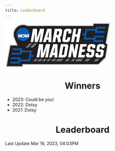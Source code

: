 ```yaml
---
title: Leaderboard
---
```


<link href="/rmarkdown-libs/tabwid/tabwid.css" rel="stylesheet" />

<style type="text/css">
h1 {
  text-align: center;
}
</style>

![march madness logo](march_madness_logo.png)

# Winners

-   2023: Could be you!
-   2022: Dotsy
-   2021: Dotsy

# Leaderboard

Last Update Mar 16, 2023, 04:03PM

<template id="c5be2f46-2c7d-413a-a798-57fc9b8c96a5"><style>
.tabwid table{
  border-spacing:0px !important;
  border-collapse:collapse;
  line-height:1;
  margin-left:auto;
  margin-right:auto;
  border-width: 0;
  display: table;
  margin-top: 1.275em;
  margin-bottom: 1.275em;
  border-color: transparent;
}
.tabwid_left table{
  margin-left:0;
}
.tabwid_right table{
  margin-right:0;
}
.tabwid td {
    padding: 0;
}
.tabwid a {
  text-decoration: none;
}
.tabwid thead {
    background-color: transparent;
}
.tabwid tfoot {
    background-color: transparent;
}
.tabwid table tr {
background-color: transparent;
}
</style><div class="tabwid"><style>.cl-a1d5db14{}.cl-a1cdaba6{font-family:'Helvetica';font-size:11pt;font-weight:bold;font-style:normal;text-decoration:none;color:rgba(0, 0, 0, 1.00);background-color:transparent;}.cl-a1cdabba{font-family:'Helvetica';font-size:11pt;font-weight:normal;font-style:normal;text-decoration:none;color:rgba(0, 0, 0, 1.00);background-color:transparent;}.cl-a1cdbfc4{margin:0;text-align:center;border-bottom: 0 solid rgba(0, 0, 0, 1.00);border-top: 0 solid rgba(0, 0, 0, 1.00);border-left: 0 solid rgba(0, 0, 0, 1.00);border-right: 0 solid rgba(0, 0, 0, 1.00);padding-bottom:5pt;padding-top:5pt;padding-left:5pt;padding-right:5pt;line-height: 1;background-color:transparent;}.cl-a1ce05b0{width:126.3pt;background-color:transparent;vertical-align: middle;border-bottom: 0 solid rgba(0, 0, 0, 1.00);border-top: 0 solid rgba(0, 0, 0, 1.00);border-left: 0 solid rgba(0, 0, 0, 1.00);border-right: 0 solid rgba(0, 0, 0, 1.00);margin-bottom:0;margin-top:0;margin-left:0;margin-right:0;}.cl-a1ce05b1{width:70.1pt;background-color:transparent;vertical-align: middle;border-bottom: 0 solid rgba(0, 0, 0, 1.00);border-top: 0 solid rgba(0, 0, 0, 1.00);border-left: 0 solid rgba(0, 0, 0, 1.00);border-right: 0 solid rgba(0, 0, 0, 1.00);margin-bottom:0;margin-top:0;margin-left:0;margin-right:0;}.cl-a1ce05ba{width:114.7pt;background-color:transparent;vertical-align: middle;border-bottom: 0 solid rgba(0, 0, 0, 1.00);border-top: 0 solid rgba(0, 0, 0, 1.00);border-left: 0 solid rgba(0, 0, 0, 1.00);border-right: 0 solid rgba(0, 0, 0, 1.00);margin-bottom:0;margin-top:0;margin-left:0;margin-right:0;}.cl-a1ce05bb{width:51.1pt;background-color:transparent;vertical-align: middle;border-bottom: 0 solid rgba(0, 0, 0, 1.00);border-top: 0 solid rgba(0, 0, 0, 1.00);border-left: 0 solid rgba(0, 0, 0, 1.00);border-right: 0 solid rgba(0, 0, 0, 1.00);margin-bottom:0;margin-top:0;margin-left:0;margin-right:0;}.cl-a1ce05c4{width:47.4pt;background-color:transparent;vertical-align: middle;border-bottom: 0 solid rgba(0, 0, 0, 1.00);border-top: 0 solid rgba(0, 0, 0, 1.00);border-left: 0 solid rgba(0, 0, 0, 1.00);border-right: 0 solid rgba(0, 0, 0, 1.00);margin-bottom:0;margin-top:0;margin-left:0;margin-right:0;}.cl-a1ce05c5{width:126.3pt;background-color:transparent;vertical-align: middle;border-bottom: 0 solid rgba(0, 0, 0, 1.00);border-top: 0 solid rgba(0, 0, 0, 1.00);border-left: 0 solid rgba(0, 0, 0, 1.00);border-right: 0 solid rgba(0, 0, 0, 1.00);margin-bottom:0;margin-top:0;margin-left:0;margin-right:0;}.cl-a1ce05c6{width:114.7pt;background-color:transparent;vertical-align: middle;border-bottom: 0 solid rgba(0, 0, 0, 1.00);border-top: 0 solid rgba(0, 0, 0, 1.00);border-left: 0 solid rgba(0, 0, 0, 1.00);border-right: 0 solid rgba(0, 0, 0, 1.00);margin-bottom:0;margin-top:0;margin-left:0;margin-right:0;}.cl-a1ce05ce{width:70.1pt;background-color:transparent;vertical-align: middle;border-bottom: 0 solid rgba(0, 0, 0, 1.00);border-top: 0 solid rgba(0, 0, 0, 1.00);border-left: 0 solid rgba(0, 0, 0, 1.00);border-right: 0 solid rgba(0, 0, 0, 1.00);margin-bottom:0;margin-top:0;margin-left:0;margin-right:0;}.cl-a1ce05cf{width:51.1pt;background-color:transparent;vertical-align: middle;border-bottom: 0 solid rgba(0, 0, 0, 1.00);border-top: 0 solid rgba(0, 0, 0, 1.00);border-left: 0 solid rgba(0, 0, 0, 1.00);border-right: 0 solid rgba(0, 0, 0, 1.00);margin-bottom:0;margin-top:0;margin-left:0;margin-right:0;}.cl-a1ce05d8{width:47.4pt;background-color:transparent;vertical-align: middle;border-bottom: 0 solid rgba(0, 0, 0, 1.00);border-top: 0 solid rgba(0, 0, 0, 1.00);border-left: 0 solid rgba(0, 0, 0, 1.00);border-right: 0 solid rgba(0, 0, 0, 1.00);margin-bottom:0;margin-top:0;margin-left:0;margin-right:0;}.cl-a1ce05d9{width:47.4pt;background-color:transparent;vertical-align: middle;border-bottom: 0 solid rgba(0, 0, 0, 1.00);border-top: 0 solid rgba(0, 0, 0, 1.00);border-left: 0 solid rgba(0, 0, 0, 1.00);border-right: 0 solid rgba(0, 0, 0, 1.00);margin-bottom:0;margin-top:0;margin-left:0;margin-right:0;}.cl-a1ce05da{width:126.3pt;background-color:transparent;vertical-align: middle;border-bottom: 0 solid rgba(0, 0, 0, 1.00);border-top: 0 solid rgba(0, 0, 0, 1.00);border-left: 0 solid rgba(0, 0, 0, 1.00);border-right: 0 solid rgba(0, 0, 0, 1.00);margin-bottom:0;margin-top:0;margin-left:0;margin-right:0;}.cl-a1ce05db{width:114.7pt;background-color:transparent;vertical-align: middle;border-bottom: 0 solid rgba(0, 0, 0, 1.00);border-top: 0 solid rgba(0, 0, 0, 1.00);border-left: 0 solid rgba(0, 0, 0, 1.00);border-right: 0 solid rgba(0, 0, 0, 1.00);margin-bottom:0;margin-top:0;margin-left:0;margin-right:0;}.cl-a1ce05e2{width:70.1pt;background-color:transparent;vertical-align: middle;border-bottom: 0 solid rgba(0, 0, 0, 1.00);border-top: 0 solid rgba(0, 0, 0, 1.00);border-left: 0 solid rgba(0, 0, 0, 1.00);border-right: 0 solid rgba(0, 0, 0, 1.00);margin-bottom:0;margin-top:0;margin-left:0;margin-right:0;}.cl-a1ce05e3{width:51.1pt;background-color:transparent;vertical-align: middle;border-bottom: 0 solid rgba(0, 0, 0, 1.00);border-top: 0 solid rgba(0, 0, 0, 1.00);border-left: 0 solid rgba(0, 0, 0, 1.00);border-right: 0 solid rgba(0, 0, 0, 1.00);margin-bottom:0;margin-top:0;margin-left:0;margin-right:0;}.cl-a1ce05e4{width:70.1pt;background-color:transparent;vertical-align: middle;border-bottom: 0 solid rgba(0, 0, 0, 1.00);border-top: 0 solid rgba(0, 0, 0, 1.00);border-left: 0 solid rgba(0, 0, 0, 1.00);border-right: 0 solid rgba(0, 0, 0, 1.00);margin-bottom:0;margin-top:0;margin-left:0;margin-right:0;}.cl-a1ce05ec{width:47.4pt;background-color:transparent;vertical-align: middle;border-bottom: 0 solid rgba(0, 0, 0, 1.00);border-top: 0 solid rgba(0, 0, 0, 1.00);border-left: 0 solid rgba(0, 0, 0, 1.00);border-right: 0 solid rgba(0, 0, 0, 1.00);margin-bottom:0;margin-top:0;margin-left:0;margin-right:0;}.cl-a1ce05ed{width:126.3pt;background-color:transparent;vertical-align: middle;border-bottom: 0 solid rgba(0, 0, 0, 1.00);border-top: 0 solid rgba(0, 0, 0, 1.00);border-left: 0 solid rgba(0, 0, 0, 1.00);border-right: 0 solid rgba(0, 0, 0, 1.00);margin-bottom:0;margin-top:0;margin-left:0;margin-right:0;}.cl-a1ce05ee{width:114.7pt;background-color:transparent;vertical-align: middle;border-bottom: 0 solid rgba(0, 0, 0, 1.00);border-top: 0 solid rgba(0, 0, 0, 1.00);border-left: 0 solid rgba(0, 0, 0, 1.00);border-right: 0 solid rgba(0, 0, 0, 1.00);margin-bottom:0;margin-top:0;margin-left:0;margin-right:0;}.cl-a1ce05f6{width:51.1pt;background-color:transparent;vertical-align: middle;border-bottom: 0 solid rgba(0, 0, 0, 1.00);border-top: 0 solid rgba(0, 0, 0, 1.00);border-left: 0 solid rgba(0, 0, 0, 1.00);border-right: 0 solid rgba(0, 0, 0, 1.00);margin-bottom:0;margin-top:0;margin-left:0;margin-right:0;}.cl-a1ce05f7{width:51.1pt;background-color:transparent;vertical-align: middle;border-bottom: 0 solid rgba(0, 0, 0, 1.00);border-top: 0 solid rgba(0, 0, 0, 1.00);border-left: 0 solid rgba(0, 0, 0, 1.00);border-right: 0 solid rgba(0, 0, 0, 1.00);margin-bottom:0;margin-top:0;margin-left:0;margin-right:0;}.cl-a1ce05f8{width:70.1pt;background-color:transparent;vertical-align: middle;border-bottom: 0 solid rgba(0, 0, 0, 1.00);border-top: 0 solid rgba(0, 0, 0, 1.00);border-left: 0 solid rgba(0, 0, 0, 1.00);border-right: 0 solid rgba(0, 0, 0, 1.00);margin-bottom:0;margin-top:0;margin-left:0;margin-right:0;}.cl-a1ce0600{width:126.3pt;background-color:transparent;vertical-align: middle;border-bottom: 0 solid rgba(0, 0, 0, 1.00);border-top: 0 solid rgba(0, 0, 0, 1.00);border-left: 0 solid rgba(0, 0, 0, 1.00);border-right: 0 solid rgba(0, 0, 0, 1.00);margin-bottom:0;margin-top:0;margin-left:0;margin-right:0;}.cl-a1ce060a{width:114.7pt;background-color:transparent;vertical-align: middle;border-bottom: 0 solid rgba(0, 0, 0, 1.00);border-top: 0 solid rgba(0, 0, 0, 1.00);border-left: 0 solid rgba(0, 0, 0, 1.00);border-right: 0 solid rgba(0, 0, 0, 1.00);margin-bottom:0;margin-top:0;margin-left:0;margin-right:0;}.cl-a1ce060b{width:47.4pt;background-color:transparent;vertical-align: middle;border-bottom: 0 solid rgba(0, 0, 0, 1.00);border-top: 0 solid rgba(0, 0, 0, 1.00);border-left: 0 solid rgba(0, 0, 0, 1.00);border-right: 0 solid rgba(0, 0, 0, 1.00);margin-bottom:0;margin-top:0;margin-left:0;margin-right:0;}.cl-a1ce0614{width:47.4pt;background-color:transparent;vertical-align: middle;border-bottom: 0 solid rgba(0, 0, 0, 1.00);border-top: 0 solid rgba(0, 0, 0, 1.00);border-left: 0 solid rgba(0, 0, 0, 1.00);border-right: 0 solid rgba(0, 0, 0, 1.00);margin-bottom:0;margin-top:0;margin-left:0;margin-right:0;}.cl-a1ce0615{width:114.7pt;background-color:transparent;vertical-align: middle;border-bottom: 0 solid rgba(0, 0, 0, 1.00);border-top: 0 solid rgba(0, 0, 0, 1.00);border-left: 0 solid rgba(0, 0, 0, 1.00);border-right: 0 solid rgba(0, 0, 0, 1.00);margin-bottom:0;margin-top:0;margin-left:0;margin-right:0;}.cl-a1ce0616{width:70.1pt;background-color:transparent;vertical-align: middle;border-bottom: 0 solid rgba(0, 0, 0, 1.00);border-top: 0 solid rgba(0, 0, 0, 1.00);border-left: 0 solid rgba(0, 0, 0, 1.00);border-right: 0 solid rgba(0, 0, 0, 1.00);margin-bottom:0;margin-top:0;margin-left:0;margin-right:0;}.cl-a1ce0617{width:51.1pt;background-color:transparent;vertical-align: middle;border-bottom: 0 solid rgba(0, 0, 0, 1.00);border-top: 0 solid rgba(0, 0, 0, 1.00);border-left: 0 solid rgba(0, 0, 0, 1.00);border-right: 0 solid rgba(0, 0, 0, 1.00);margin-bottom:0;margin-top:0;margin-left:0;margin-right:0;}.cl-a1ce061e{width:126.3pt;background-color:transparent;vertical-align: middle;border-bottom: 0 solid rgba(0, 0, 0, 1.00);border-top: 0 solid rgba(0, 0, 0, 1.00);border-left: 0 solid rgba(0, 0, 0, 1.00);border-right: 0 solid rgba(0, 0, 0, 1.00);margin-bottom:0;margin-top:0;margin-left:0;margin-right:0;}.cl-a1ce061f{width:47.4pt;background-color:transparent;vertical-align: middle;border-bottom: 0 solid rgba(0, 0, 0, 1.00);border-top: 0 solid rgba(0, 0, 0, 1.00);border-left: 0 solid rgba(0, 0, 0, 1.00);border-right: 0 solid rgba(0, 0, 0, 1.00);margin-bottom:0;margin-top:0;margin-left:0;margin-right:0;}.cl-a1ce0620{width:51.1pt;background-color:transparent;vertical-align: middle;border-bottom: 0 solid rgba(0, 0, 0, 1.00);border-top: 0 solid rgba(0, 0, 0, 1.00);border-left: 0 solid rgba(0, 0, 0, 1.00);border-right: 0 solid rgba(0, 0, 0, 1.00);margin-bottom:0;margin-top:0;margin-left:0;margin-right:0;}.cl-a1ce0628{width:70.1pt;background-color:transparent;vertical-align: middle;border-bottom: 0 solid rgba(0, 0, 0, 1.00);border-top: 0 solid rgba(0, 0, 0, 1.00);border-left: 0 solid rgba(0, 0, 0, 1.00);border-right: 0 solid rgba(0, 0, 0, 1.00);margin-bottom:0;margin-top:0;margin-left:0;margin-right:0;}.cl-a1ce0629{width:126.3pt;background-color:transparent;vertical-align: middle;border-bottom: 0 solid rgba(0, 0, 0, 1.00);border-top: 0 solid rgba(0, 0, 0, 1.00);border-left: 0 solid rgba(0, 0, 0, 1.00);border-right: 0 solid rgba(0, 0, 0, 1.00);margin-bottom:0;margin-top:0;margin-left:0;margin-right:0;}.cl-a1ce062a{width:114.7pt;background-color:transparent;vertical-align: middle;border-bottom: 0 solid rgba(0, 0, 0, 1.00);border-top: 0 solid rgba(0, 0, 0, 1.00);border-left: 0 solid rgba(0, 0, 0, 1.00);border-right: 0 solid rgba(0, 0, 0, 1.00);margin-bottom:0;margin-top:0;margin-left:0;margin-right:0;}.cl-a1ce062b{width:126.3pt;background-color:transparent;vertical-align: middle;border-bottom: 0 solid rgba(0, 0, 0, 1.00);border-top: 0 solid rgba(0, 0, 0, 1.00);border-left: 0 solid rgba(0, 0, 0, 1.00);border-right: 0 solid rgba(0, 0, 0, 1.00);margin-bottom:0;margin-top:0;margin-left:0;margin-right:0;}.cl-a1ce0632{width:114.7pt;background-color:transparent;vertical-align: middle;border-bottom: 0 solid rgba(0, 0, 0, 1.00);border-top: 0 solid rgba(0, 0, 0, 1.00);border-left: 0 solid rgba(0, 0, 0, 1.00);border-right: 0 solid rgba(0, 0, 0, 1.00);margin-bottom:0;margin-top:0;margin-left:0;margin-right:0;}.cl-a1ce0633{width:70.1pt;background-color:transparent;vertical-align: middle;border-bottom: 0 solid rgba(0, 0, 0, 1.00);border-top: 0 solid rgba(0, 0, 0, 1.00);border-left: 0 solid rgba(0, 0, 0, 1.00);border-right: 0 solid rgba(0, 0, 0, 1.00);margin-bottom:0;margin-top:0;margin-left:0;margin-right:0;}.cl-a1ce0634{width:51.1pt;background-color:transparent;vertical-align: middle;border-bottom: 0 solid rgba(0, 0, 0, 1.00);border-top: 0 solid rgba(0, 0, 0, 1.00);border-left: 0 solid rgba(0, 0, 0, 1.00);border-right: 0 solid rgba(0, 0, 0, 1.00);margin-bottom:0;margin-top:0;margin-left:0;margin-right:0;}.cl-a1ce063c{width:47.4pt;background-color:transparent;vertical-align: middle;border-bottom: 0 solid rgba(0, 0, 0, 1.00);border-top: 0 solid rgba(0, 0, 0, 1.00);border-left: 0 solid rgba(0, 0, 0, 1.00);border-right: 0 solid rgba(0, 0, 0, 1.00);margin-bottom:0;margin-top:0;margin-left:0;margin-right:0;}.cl-a1ce063d{width:126.3pt;background-color:transparent;vertical-align: middle;border-bottom: 2pt solid rgba(102, 102, 102, 1.00);border-top: 0 solid rgba(0, 0, 0, 1.00);border-left: 0 solid rgba(0, 0, 0, 1.00);border-right: 0 solid rgba(0, 0, 0, 1.00);margin-bottom:0;margin-top:0;margin-left:0;margin-right:0;}.cl-a1ce063e{width:70.1pt;background-color:transparent;vertical-align: middle;border-bottom: 2pt solid rgba(102, 102, 102, 1.00);border-top: 0 solid rgba(0, 0, 0, 1.00);border-left: 0 solid rgba(0, 0, 0, 1.00);border-right: 0 solid rgba(0, 0, 0, 1.00);margin-bottom:0;margin-top:0;margin-left:0;margin-right:0;}.cl-a1ce063f{width:114.7pt;background-color:transparent;vertical-align: middle;border-bottom: 2pt solid rgba(102, 102, 102, 1.00);border-top: 0 solid rgba(0, 0, 0, 1.00);border-left: 0 solid rgba(0, 0, 0, 1.00);border-right: 0 solid rgba(0, 0, 0, 1.00);margin-bottom:0;margin-top:0;margin-left:0;margin-right:0;}.cl-a1ce0646{width:51.1pt;background-color:transparent;vertical-align: middle;border-bottom: 2pt solid rgba(102, 102, 102, 1.00);border-top: 0 solid rgba(0, 0, 0, 1.00);border-left: 0 solid rgba(0, 0, 0, 1.00);border-right: 0 solid rgba(0, 0, 0, 1.00);margin-bottom:0;margin-top:0;margin-left:0;margin-right:0;}.cl-a1ce0647{width:47.4pt;background-color:transparent;vertical-align: middle;border-bottom: 2pt solid rgba(102, 102, 102, 1.00);border-top: 0 solid rgba(0, 0, 0, 1.00);border-left: 0 solid rgba(0, 0, 0, 1.00);border-right: 0 solid rgba(0, 0, 0, 1.00);margin-bottom:0;margin-top:0;margin-left:0;margin-right:0;}.cl-a1ce0648{width:126.3pt;background-color:transparent;vertical-align: middle;border-bottom: 0 solid rgba(0, 0, 0, 1.00);border-top: 0 solid rgba(0, 0, 0, 1.00);border-left: 0 solid rgba(0, 0, 0, 1.00);border-right: 0 solid rgba(0, 0, 0, 1.00);margin-bottom:0;margin-top:0;margin-left:0;margin-right:0;}.cl-a1ce0649{width:70.1pt;background-color:transparent;vertical-align: middle;border-bottom: 0 solid rgba(0, 0, 0, 1.00);border-top: 0 solid rgba(0, 0, 0, 1.00);border-left: 0 solid rgba(0, 0, 0, 1.00);border-right: 0 solid rgba(0, 0, 0, 1.00);margin-bottom:0;margin-top:0;margin-left:0;margin-right:0;}.cl-a1ce0650{width:114.7pt;background-color:transparent;vertical-align: middle;border-bottom: 0 solid rgba(0, 0, 0, 1.00);border-top: 0 solid rgba(0, 0, 0, 1.00);border-left: 0 solid rgba(0, 0, 0, 1.00);border-right: 0 solid rgba(0, 0, 0, 1.00);margin-bottom:0;margin-top:0;margin-left:0;margin-right:0;}.cl-a1ce0651{width:51.1pt;background-color:transparent;vertical-align: middle;border-bottom: 0 solid rgba(0, 0, 0, 1.00);border-top: 0 solid rgba(0, 0, 0, 1.00);border-left: 0 solid rgba(0, 0, 0, 1.00);border-right: 0 solid rgba(0, 0, 0, 1.00);margin-bottom:0;margin-top:0;margin-left:0;margin-right:0;}.cl-a1ce0652{width:47.4pt;background-color:transparent;vertical-align: middle;border-bottom: 0 solid rgba(0, 0, 0, 1.00);border-top: 0 solid rgba(0, 0, 0, 1.00);border-left: 0 solid rgba(0, 0, 0, 1.00);border-right: 0 solid rgba(0, 0, 0, 1.00);margin-bottom:0;margin-top:0;margin-left:0;margin-right:0;}.cl-a1ce065a{width:114.7pt;background-color:transparent;vertical-align: middle;border-bottom: 0 solid rgba(0, 0, 0, 1.00);border-top: 0 solid rgba(0, 0, 0, 1.00);border-left: 0 solid rgba(0, 0, 0, 1.00);border-right: 0 solid rgba(0, 0, 0, 1.00);margin-bottom:0;margin-top:0;margin-left:0;margin-right:0;}.cl-a1ce065b{width:70.1pt;background-color:transparent;vertical-align: middle;border-bottom: 0 solid rgba(0, 0, 0, 1.00);border-top: 0 solid rgba(0, 0, 0, 1.00);border-left: 0 solid rgba(0, 0, 0, 1.00);border-right: 0 solid rgba(0, 0, 0, 1.00);margin-bottom:0;margin-top:0;margin-left:0;margin-right:0;}.cl-a1ce065c{width:47.4pt;background-color:transparent;vertical-align: middle;border-bottom: 0 solid rgba(0, 0, 0, 1.00);border-top: 0 solid rgba(0, 0, 0, 1.00);border-left: 0 solid rgba(0, 0, 0, 1.00);border-right: 0 solid rgba(0, 0, 0, 1.00);margin-bottom:0;margin-top:0;margin-left:0;margin-right:0;}.cl-a1ce0664{width:126.3pt;background-color:transparent;vertical-align: middle;border-bottom: 0 solid rgba(0, 0, 0, 1.00);border-top: 0 solid rgba(0, 0, 0, 1.00);border-left: 0 solid rgba(0, 0, 0, 1.00);border-right: 0 solid rgba(0, 0, 0, 1.00);margin-bottom:0;margin-top:0;margin-left:0;margin-right:0;}.cl-a1ce0665{width:51.1pt;background-color:transparent;vertical-align: middle;border-bottom: 0 solid rgba(0, 0, 0, 1.00);border-top: 0 solid rgba(0, 0, 0, 1.00);border-left: 0 solid rgba(0, 0, 0, 1.00);border-right: 0 solid rgba(0, 0, 0, 1.00);margin-bottom:0;margin-top:0;margin-left:0;margin-right:0;}.cl-a1ce0666{width:51.1pt;background-color:transparent;vertical-align: middle;border-bottom: 0 solid rgba(0, 0, 0, 1.00);border-top: 0 solid rgba(0, 0, 0, 1.00);border-left: 0 solid rgba(0, 0, 0, 1.00);border-right: 0 solid rgba(0, 0, 0, 1.00);margin-bottom:0;margin-top:0;margin-left:0;margin-right:0;}.cl-a1ce0667{width:126.3pt;background-color:transparent;vertical-align: middle;border-bottom: 0 solid rgba(0, 0, 0, 1.00);border-top: 0 solid rgba(0, 0, 0, 1.00);border-left: 0 solid rgba(0, 0, 0, 1.00);border-right: 0 solid rgba(0, 0, 0, 1.00);margin-bottom:0;margin-top:0;margin-left:0;margin-right:0;}.cl-a1ce066e{width:114.7pt;background-color:transparent;vertical-align: middle;border-bottom: 0 solid rgba(0, 0, 0, 1.00);border-top: 0 solid rgba(0, 0, 0, 1.00);border-left: 0 solid rgba(0, 0, 0, 1.00);border-right: 0 solid rgba(0, 0, 0, 1.00);margin-bottom:0;margin-top:0;margin-left:0;margin-right:0;}.cl-a1ce066f{width:70.1pt;background-color:transparent;vertical-align: middle;border-bottom: 0 solid rgba(0, 0, 0, 1.00);border-top: 0 solid rgba(0, 0, 0, 1.00);border-left: 0 solid rgba(0, 0, 0, 1.00);border-right: 0 solid rgba(0, 0, 0, 1.00);margin-bottom:0;margin-top:0;margin-left:0;margin-right:0;}.cl-a1ce0670{width:47.4pt;background-color:transparent;vertical-align: middle;border-bottom: 0 solid rgba(0, 0, 0, 1.00);border-top: 0 solid rgba(0, 0, 0, 1.00);border-left: 0 solid rgba(0, 0, 0, 1.00);border-right: 0 solid rgba(0, 0, 0, 1.00);margin-bottom:0;margin-top:0;margin-left:0;margin-right:0;}.cl-a1ce0678{width:126.3pt;background-color:transparent;vertical-align: middle;border-bottom: 0 solid rgba(0, 0, 0, 1.00);border-top: 0 solid rgba(0, 0, 0, 1.00);border-left: 0 solid rgba(0, 0, 0, 1.00);border-right: 0 solid rgba(0, 0, 0, 1.00);margin-bottom:0;margin-top:0;margin-left:0;margin-right:0;}.cl-a1ce0679{width:51.1pt;background-color:transparent;vertical-align: middle;border-bottom: 0 solid rgba(0, 0, 0, 1.00);border-top: 0 solid rgba(0, 0, 0, 1.00);border-left: 0 solid rgba(0, 0, 0, 1.00);border-right: 0 solid rgba(0, 0, 0, 1.00);margin-bottom:0;margin-top:0;margin-left:0;margin-right:0;}.cl-a1ce067a{width:114.7pt;background-color:transparent;vertical-align: middle;border-bottom: 0 solid rgba(0, 0, 0, 1.00);border-top: 0 solid rgba(0, 0, 0, 1.00);border-left: 0 solid rgba(0, 0, 0, 1.00);border-right: 0 solid rgba(0, 0, 0, 1.00);margin-bottom:0;margin-top:0;margin-left:0;margin-right:0;}.cl-a1ce0682{width:47.4pt;background-color:transparent;vertical-align: middle;border-bottom: 0 solid rgba(0, 0, 0, 1.00);border-top: 0 solid rgba(0, 0, 0, 1.00);border-left: 0 solid rgba(0, 0, 0, 1.00);border-right: 0 solid rgba(0, 0, 0, 1.00);margin-bottom:0;margin-top:0;margin-left:0;margin-right:0;}.cl-a1ce0683{width:70.1pt;background-color:transparent;vertical-align: middle;border-bottom: 0 solid rgba(0, 0, 0, 1.00);border-top: 0 solid rgba(0, 0, 0, 1.00);border-left: 0 solid rgba(0, 0, 0, 1.00);border-right: 0 solid rgba(0, 0, 0, 1.00);margin-bottom:0;margin-top:0;margin-left:0;margin-right:0;}.cl-a1ce0684{width:51.1pt;background-color:transparent;vertical-align: middle;border-bottom: 2pt solid rgba(102, 102, 102, 1.00);border-top: 2pt solid rgba(102, 102, 102, 1.00);border-left: 0 solid rgba(0, 0, 0, 1.00);border-right: 0 solid rgba(0, 0, 0, 1.00);margin-bottom:0;margin-top:0;margin-left:0;margin-right:0;}.cl-a1ce068c{width:114.7pt;background-color:transparent;vertical-align: middle;border-bottom: 2pt solid rgba(102, 102, 102, 1.00);border-top: 2pt solid rgba(102, 102, 102, 1.00);border-left: 0 solid rgba(0, 0, 0, 1.00);border-right: 0 solid rgba(0, 0, 0, 1.00);margin-bottom:0;margin-top:0;margin-left:0;margin-right:0;}.cl-a1ce068d{width:70.1pt;background-color:transparent;vertical-align: middle;border-bottom: 2pt solid rgba(102, 102, 102, 1.00);border-top: 2pt solid rgba(102, 102, 102, 1.00);border-left: 0 solid rgba(0, 0, 0, 1.00);border-right: 0 solid rgba(0, 0, 0, 1.00);margin-bottom:0;margin-top:0;margin-left:0;margin-right:0;}.cl-a1ce068e{width:126.3pt;background-color:transparent;vertical-align: middle;border-bottom: 2pt solid rgba(102, 102, 102, 1.00);border-top: 2pt solid rgba(102, 102, 102, 1.00);border-left: 0 solid rgba(0, 0, 0, 1.00);border-right: 0 solid rgba(0, 0, 0, 1.00);margin-bottom:0;margin-top:0;margin-left:0;margin-right:0;}.cl-a1ce0696{width:47.4pt;background-color:transparent;vertical-align: middle;border-bottom: 2pt solid rgba(102, 102, 102, 1.00);border-top: 2pt solid rgba(102, 102, 102, 1.00);border-left: 0 solid rgba(0, 0, 0, 1.00);border-right: 0 solid rgba(0, 0, 0, 1.00);margin-bottom:0;margin-top:0;margin-left:0;margin-right:0;}</style><table class='cl-a1d5db14'>
<thead><tr style="overflow-wrap:break-word;"><td class="cl-a1ce0696"><p class="cl-a1cdbfc4"><span class="cl-a1cdaba6">Rank</span></p></td><td class="cl-a1ce068d"><p class="cl-a1cdbfc4"><span class="cl-a1cdaba6">Player</span></p></td><td class="cl-a1ce068c"><p class="cl-a1cdbfc4"><span class="cl-a1cdaba6">Teams Remaining</span></p></td><td class="cl-a1ce0684"><p class="cl-a1cdbfc4"><span class="cl-a1cdaba6">Score</span></p></td><td class="cl-a1ce068e"><p class="cl-a1cdbfc4"><span class="cl-a1cdaba6">Best Possible Score</span></p></td></tr></thead><tbody><tr style="overflow-wrap:break-word;"><td class="cl-a1ce05c4"><p class="cl-a1cdbfc4"><span class="cl-a1cdabba">1</span></p></td><td class="cl-a1ce05b1"><p class="cl-a1cdbfc4"><span class="cl-a1cdabba">Duff</span></p></td><td class="cl-a1ce05ba"><p class="cl-a1cdbfc4"><span class="cl-a1cdabba">4</span></p></td><td class="cl-a1ce05bb"><p class="cl-a1cdbfc4"><span class="cl-a1cdabba">13</span></p></td><td class="cl-a1ce05b0"><p class="cl-a1cdbfc4"><span class="cl-a1cdabba">213</span></p></td></tr><tr style="overflow-wrap:break-word;"><td class="cl-a1ce063c"><p class="cl-a1cdbfc4"><span class="cl-a1cdabba">2</span></p></td><td class="cl-a1ce0633"><p class="cl-a1cdbfc4"><span class="cl-a1cdabba">Ashlee</span></p></td><td class="cl-a1ce0632"><p class="cl-a1cdbfc4"><span class="cl-a1cdabba">4</span></p></td><td class="cl-a1ce0634"><p class="cl-a1cdbfc4"><span class="cl-a1cdabba">8</span></p></td><td class="cl-a1ce062b"><p class="cl-a1cdbfc4"><span class="cl-a1cdabba">114</span></p></td></tr><tr style="overflow-wrap:break-word;"><td class="cl-a1ce0652"><p class="cl-a1cdbfc4"><span class="cl-a1cdabba">3</span></p></td><td class="cl-a1ce0649"><p class="cl-a1cdbfc4"><span class="cl-a1cdabba">Kyle</span></p></td><td class="cl-a1ce0650"><p class="cl-a1cdbfc4"><span class="cl-a1cdabba">4</span></p></td><td class="cl-a1ce0651"><p class="cl-a1cdbfc4"><span class="cl-a1cdabba">0</span></p></td><td class="cl-a1ce0648"><p class="cl-a1cdbfc4"><span class="cl-a1cdabba">193</span></p></td></tr><tr style="overflow-wrap:break-word;"><td class="cl-a1ce061f"><p class="cl-a1cdbfc4"><span class="cl-a1cdabba">3</span></p></td><td class="cl-a1ce0628"><p class="cl-a1cdbfc4"><span class="cl-a1cdabba">Ry Guy</span></p></td><td class="cl-a1ce062a"><p class="cl-a1cdbfc4"><span class="cl-a1cdabba">4</span></p></td><td class="cl-a1ce0620"><p class="cl-a1cdbfc4"><span class="cl-a1cdabba">0</span></p></td><td class="cl-a1ce0629"><p class="cl-a1cdbfc4"><span class="cl-a1cdabba">170</span></p></td></tr><tr style="overflow-wrap:break-word;"><td class="cl-a1ce065c"><p class="cl-a1cdbfc4"><span class="cl-a1cdabba">3</span></p></td><td class="cl-a1ce065b"><p class="cl-a1cdbfc4"><span class="cl-a1cdabba">Shelagh</span></p></td><td class="cl-a1ce065a"><p class="cl-a1cdbfc4"><span class="cl-a1cdabba">4</span></p></td><td class="cl-a1ce0665"><p class="cl-a1cdbfc4"><span class="cl-a1cdabba">0</span></p></td><td class="cl-a1ce0664"><p class="cl-a1cdbfc4"><span class="cl-a1cdabba">162</span></p></td></tr><tr style="overflow-wrap:break-word;"><td class="cl-a1ce0652"><p class="cl-a1cdbfc4"><span class="cl-a1cdabba">3</span></p></td><td class="cl-a1ce0649"><p class="cl-a1cdbfc4"><span class="cl-a1cdabba">Dotsy</span></p></td><td class="cl-a1ce0650"><p class="cl-a1cdbfc4"><span class="cl-a1cdabba">3</span></p></td><td class="cl-a1ce0651"><p class="cl-a1cdbfc4"><span class="cl-a1cdabba">0</span></p></td><td class="cl-a1ce0648"><p class="cl-a1cdbfc4"><span class="cl-a1cdabba">154</span></p></td></tr><tr style="overflow-wrap:break-word;"><td class="cl-a1ce0670"><p class="cl-a1cdbfc4"><span class="cl-a1cdabba">3</span></p></td><td class="cl-a1ce066f"><p class="cl-a1cdbfc4"><span class="cl-a1cdabba">Wong</span></p></td><td class="cl-a1ce066e"><p class="cl-a1cdbfc4"><span class="cl-a1cdabba">4</span></p></td><td class="cl-a1ce0666"><p class="cl-a1cdbfc4"><span class="cl-a1cdabba">0</span></p></td><td class="cl-a1ce0667"><p class="cl-a1cdbfc4"><span class="cl-a1cdabba">153</span></p></td></tr><tr style="overflow-wrap:break-word;"><td class="cl-a1ce0652"><p class="cl-a1cdbfc4"><span class="cl-a1cdabba">3</span></p></td><td class="cl-a1ce0649"><p class="cl-a1cdbfc4"><span class="cl-a1cdabba">Kelly</span></p></td><td class="cl-a1ce0650"><p class="cl-a1cdbfc4"><span class="cl-a1cdabba">4</span></p></td><td class="cl-a1ce0651"><p class="cl-a1cdbfc4"><span class="cl-a1cdabba">0</span></p></td><td class="cl-a1ce0648"><p class="cl-a1cdbfc4"><span class="cl-a1cdabba">149</span></p></td></tr><tr style="overflow-wrap:break-word;"><td class="cl-a1ce0682"><p class="cl-a1cdbfc4"><span class="cl-a1cdabba">3</span></p></td><td class="cl-a1ce0683"><p class="cl-a1cdbfc4"><span class="cl-a1cdabba">Russ</span></p></td><td class="cl-a1ce067a"><p class="cl-a1cdbfc4"><span class="cl-a1cdabba">4</span></p></td><td class="cl-a1ce0679"><p class="cl-a1cdbfc4"><span class="cl-a1cdabba">0</span></p></td><td class="cl-a1ce0678"><p class="cl-a1cdbfc4"><span class="cl-a1cdabba">145</span></p></td></tr><tr style="overflow-wrap:break-word;"><td class="cl-a1ce05d8"><p class="cl-a1cdbfc4"><span class="cl-a1cdabba">3</span></p></td><td class="cl-a1ce05ce"><p class="cl-a1cdbfc4"><span class="cl-a1cdabba">Colameco</span></p></td><td class="cl-a1ce05c6"><p class="cl-a1cdbfc4"><span class="cl-a1cdabba">4</span></p></td><td class="cl-a1ce05cf"><p class="cl-a1cdbfc4"><span class="cl-a1cdabba">0</span></p></td><td class="cl-a1ce05c5"><p class="cl-a1cdbfc4"><span class="cl-a1cdabba">143</span></p></td></tr><tr style="overflow-wrap:break-word;"><td class="cl-a1ce05d9"><p class="cl-a1cdbfc4"><span class="cl-a1cdabba">3</span></p></td><td class="cl-a1ce05e2"><p class="cl-a1cdbfc4"><span class="cl-a1cdabba">Maddie</span></p></td><td class="cl-a1ce05db"><p class="cl-a1cdbfc4"><span class="cl-a1cdabba">4</span></p></td><td class="cl-a1ce05e3"><p class="cl-a1cdbfc4"><span class="cl-a1cdabba">0</span></p></td><td class="cl-a1ce05da"><p class="cl-a1cdbfc4"><span class="cl-a1cdabba">142</span></p></td></tr><tr style="overflow-wrap:break-word;"><td class="cl-a1ce05ec"><p class="cl-a1cdbfc4"><span class="cl-a1cdabba">3</span></p></td><td class="cl-a1ce05e4"><p class="cl-a1cdbfc4"><span class="cl-a1cdabba">Nate</span></p></td><td class="cl-a1ce05ee"><p class="cl-a1cdbfc4"><span class="cl-a1cdabba">3</span></p></td><td class="cl-a1ce05f6"><p class="cl-a1cdbfc4"><span class="cl-a1cdabba">0</span></p></td><td class="cl-a1ce05ed"><p class="cl-a1cdbfc4"><span class="cl-a1cdabba">138</span></p></td></tr><tr style="overflow-wrap:break-word;"><td class="cl-a1ce060b"><p class="cl-a1cdbfc4"><span class="cl-a1cdabba">3</span></p></td><td class="cl-a1ce05f8"><p class="cl-a1cdbfc4"><span class="cl-a1cdabba">Steve</span></p></td><td class="cl-a1ce060a"><p class="cl-a1cdbfc4"><span class="cl-a1cdabba">3</span></p></td><td class="cl-a1ce05f7"><p class="cl-a1cdbfc4"><span class="cl-a1cdabba">0</span></p></td><td class="cl-a1ce0600"><p class="cl-a1cdbfc4"><span class="cl-a1cdabba">132</span></p></td></tr><tr style="overflow-wrap:break-word;"><td class="cl-a1ce05ec"><p class="cl-a1cdbfc4"><span class="cl-a1cdabba">3</span></p></td><td class="cl-a1ce05e4"><p class="cl-a1cdbfc4"><span class="cl-a1cdabba">Rene</span></p></td><td class="cl-a1ce05ee"><p class="cl-a1cdbfc4"><span class="cl-a1cdabba">4</span></p></td><td class="cl-a1ce05f6"><p class="cl-a1cdbfc4"><span class="cl-a1cdabba">0</span></p></td><td class="cl-a1ce05ed"><p class="cl-a1cdbfc4"><span class="cl-a1cdabba">124</span></p></td></tr><tr style="overflow-wrap:break-word;"><td class="cl-a1ce05ec"><p class="cl-a1cdbfc4"><span class="cl-a1cdabba">3</span></p></td><td class="cl-a1ce05e4"><p class="cl-a1cdbfc4"><span class="cl-a1cdabba">Mike</span></p></td><td class="cl-a1ce05ee"><p class="cl-a1cdbfc4"><span class="cl-a1cdabba">4</span></p></td><td class="cl-a1ce05f6"><p class="cl-a1cdbfc4"><span class="cl-a1cdabba">0</span></p></td><td class="cl-a1ce05ed"><p class="cl-a1cdbfc4"><span class="cl-a1cdabba">123</span></p></td></tr><tr style="overflow-wrap:break-word;"><td class="cl-a1ce05ec"><p class="cl-a1cdbfc4"><span class="cl-a1cdabba">3</span></p></td><td class="cl-a1ce05e4"><p class="cl-a1cdbfc4"><span class="cl-a1cdabba">Hammer</span></p></td><td class="cl-a1ce05ee"><p class="cl-a1cdbfc4"><span class="cl-a1cdabba">3</span></p></td><td class="cl-a1ce05f6"><p class="cl-a1cdbfc4"><span class="cl-a1cdabba">0</span></p></td><td class="cl-a1ce05ed"><p class="cl-a1cdbfc4"><span class="cl-a1cdabba">95</span></p></td></tr><tr style="overflow-wrap:break-word;"><td class="cl-a1ce0614"><p class="cl-a1cdbfc4"><span class="cl-a1cdabba">3</span></p></td><td class="cl-a1ce0616"><p class="cl-a1cdbfc4"><span class="cl-a1cdabba">Joe</span></p></td><td class="cl-a1ce0615"><p class="cl-a1cdbfc4"><span class="cl-a1cdabba">3</span></p></td><td class="cl-a1ce0617"><p class="cl-a1cdbfc4"><span class="cl-a1cdabba">0</span></p></td><td class="cl-a1ce061e"><p class="cl-a1cdbfc4"><span class="cl-a1cdabba">92</span></p></td></tr><tr style="overflow-wrap:break-word;"><td class="cl-a1ce05ec"><p class="cl-a1cdbfc4"><span class="cl-a1cdabba">3</span></p></td><td class="cl-a1ce05e4"><p class="cl-a1cdbfc4"><span class="cl-a1cdabba">Wilent</span></p></td><td class="cl-a1ce05ee"><p class="cl-a1cdbfc4"><span class="cl-a1cdabba">4</span></p></td><td class="cl-a1ce05f6"><p class="cl-a1cdbfc4"><span class="cl-a1cdabba">0</span></p></td><td class="cl-a1ce05ed"><p class="cl-a1cdbfc4"><span class="cl-a1cdabba">79</span></p></td></tr><tr style="overflow-wrap:break-word;"><td class="cl-a1ce061f"><p class="cl-a1cdbfc4"><span class="cl-a1cdabba">3</span></p></td><td class="cl-a1ce0628"><p class="cl-a1cdbfc4"><span class="cl-a1cdabba">Stumpy</span></p></td><td class="cl-a1ce062a"><p class="cl-a1cdbfc4"><span class="cl-a1cdabba">3</span></p></td><td class="cl-a1ce0620"><p class="cl-a1cdbfc4"><span class="cl-a1cdabba">0</span></p></td><td class="cl-a1ce0629"><p class="cl-a1cdbfc4"><span class="cl-a1cdabba">69</span></p></td></tr><tr style="overflow-wrap:break-word;"><td class="cl-a1ce05d9"><p class="cl-a1cdbfc4"><span class="cl-a1cdabba">3</span></p></td><td class="cl-a1ce05e2"><p class="cl-a1cdbfc4"><span class="cl-a1cdabba">Keith</span></p></td><td class="cl-a1ce05db"><p class="cl-a1cdbfc4"><span class="cl-a1cdabba">4</span></p></td><td class="cl-a1ce05e3"><p class="cl-a1cdbfc4"><span class="cl-a1cdabba">0</span></p></td><td class="cl-a1ce05da"><p class="cl-a1cdbfc4"><span class="cl-a1cdabba">53</span></p></td></tr><tr style="overflow-wrap:break-word;"><td class="cl-a1ce0647"><p class="cl-a1cdbfc4"><span class="cl-a1cdabba">3</span></p></td><td class="cl-a1ce063e"><p class="cl-a1cdbfc4"><span class="cl-a1cdabba">George</span></p></td><td class="cl-a1ce063f"><p class="cl-a1cdbfc4"><span class="cl-a1cdabba">4</span></p></td><td class="cl-a1ce0646"><p class="cl-a1cdbfc4"><span class="cl-a1cdabba">0</span></p></td><td class="cl-a1ce063d"><p class="cl-a1cdbfc4"><span class="cl-a1cdabba">40</span></p></td></tr></tbody></table></div></template>
<div class="flextable-shadow-host" id="8fd43f90-ae5a-4fa1-8e13-bfef644ae2c4"></div>
<script>
var dest = document.getElementById("8fd43f90-ae5a-4fa1-8e13-bfef644ae2c4");
var template = document.getElementById("c5be2f46-2c7d-413a-a798-57fc9b8c96a5");
var caption = template.content.querySelector("caption");
if(caption) {
  caption.style.cssText = "display:block;text-align:center;";
  var newcapt = document.createElement("p");
  newcapt.appendChild(caption)
  dest.parentNode.insertBefore(newcapt, dest.previousSibling);
}
var fantome = dest.attachShadow({mode: 'open'});
var templateContent = template.content;
fantome.appendChild(templateContent);
</script>
